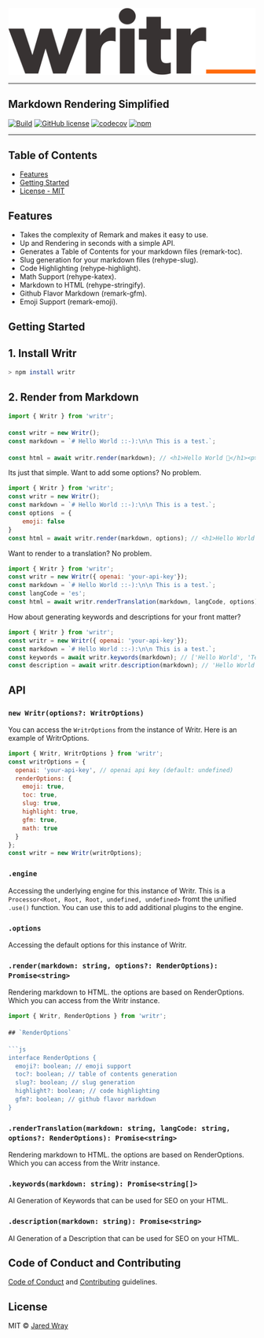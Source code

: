![Writr](site/logo.svg)

---

## Markdown Rendering Simplified
[![Build](https://github.com/jaredwray/writr/actions/workflows/tests.yml/badge.svg)](https://github.com/jaredwray/writr/actions/workflows/tests.yml)
[![GitHub license](https://img.shields.io/github/license/jaredwray/writr)](https://github.com/jaredwray/writr/blob/master/LICENSE)
[![codecov](https://codecov.io/gh/jaredwray/writr/branch/master/graph/badge.svg?token=1YdMesM07X)](https://codecov.io/gh/jaredwray/writr)
[![npm](https://img.shields.io/npm/dm/writr)](https://npmjs.com/package/writr)

---
## Table of Contents
- [Features](#features)
- [Getting Started](#getting-started)
- [License - MIT](#license)

## Features
* Takes the complexity of Remark and makes it easy to use.
* Up and Rendering in seconds with a simple API.
* Generates a Table of Contents for your markdown files (remark-toc).
* Slug generation for your markdown files (rehype-slug).
* Code Highlighting (rehype-highlight).
* Math Support (rehype-katex).
* Markdown to HTML (rehype-stringify).
* Github Flavor Markdown (remark-gfm).
* Emoji Support (remark-emoji).

## Getting Started 

## 1. Install Writr

```bash
> npm install writr
```

## 2. Render from Markdown

```javascript
import { Writr } from 'writr';

const writr = new Writr();
const markdown = `# Hello World ::-):\n\n This is a test.`;

const html = await writr.render(markdown); // <h1>Hello World 🙂</h1><p>This is a test.</p>
```
Its just that simple. Want to add some options? No problem.

```javascript
import { Writr } from 'writr';
const writr = new Writr();
const markdown = `# Hello World ::-):\n\n This is a test.`;
const options  = {
	emoji: false
}
const html = await writr.render(markdown, options); // <h1>Hello World ::-):</h1><p>This is a test.</p>
```

Want to render to a translation? No problem.

```javascript
import { Writr } from 'writr';
const writr = new Writr({ openai: 'your-api-key'});
const markdown = `# Hello World ::-):\n\n This is a test.`;
const langCode = 'es';
const html = await writr.renderTranslation(markdown, langCode, options); // <h1>Hola Mundo 🙂</h1><p>Esta es una prueba.</p>
```

How about generating keywords and descriptions for your front matter?

```javascript
import { Writr } from 'writr';
const writr = new Writr({ openai: 'your-api-key'});
const markdown = `# Hello World ::-):\n\n This is a test.`;
const keywords = await writr.keywords(markdown); // ['Hello World', 'Test']
const description = await writr.description(markdown); // 'Hello World Test'
```

## API

### `new Writr(options?: WritrOptions)`

You can access the `WritrOptions` from the instance of Writr. Here is an example of WritrOptions.

```javascript
import { Writr, WritrOptions } from 'writr';
const writrOptions = {
  openai: 'your-api-key', // openai api key (default: undefined)
  renderOptions: {
	emoji: true,
	toc: true,
	slug: true,
	highlight: true,
	gfm: true,
	math: true
  }
};
const writr = new Writr(writrOptions);
```

### `.engine`

Accessing the underlying engine for this instance of Writr. This is a `Processor<Root, Root, Root, undefined, undefined>` fromt the unified `.use()` function. You can use this to add additional plugins to the engine.


### `.options`

Accessing the default options for this instance of Writr.

### `.render(markdown: string, options?: RenderOptions): Promise<string>`

Rendering markdown to HTML. the options are based on RenderOptions. Which you can access from the Writr instance.

```javascript
import { Writr, RenderOptions } from 'writr';

## `RenderOptions`

```js
interface RenderOptions {
  emoji?: boolean; // emoji support
  toc?: boolean; // table of contents generation
  slug?: boolean; // slug generation
  highlight?: boolean; // code highlighting
  gfm?: boolean; // github flavor markdown
}
```

### `.renderTranslation(markdown: string, langCode: string, options?: RenderOptions): Promise<string>`

Rendering markdown to HTML. the options are based on RenderOptions. Which you can access from the Writr instance.


### `.keywords(markdown: string): Promise<string[]>`

AI Generation of Keywords that can be used for SEO on your HTML.

### `.description(markdown: string): Promise<string>`

AI Generation of a Description that can be used for SEO on your HTML.

## Code of Conduct and Contributing
[Code of Conduct](CODE_OF_CONDUCT.md) and [Contributing](CONTRIBUTING.md) guidelines.

## License

MIT © [Jared Wray](https://jaredwray.com)
